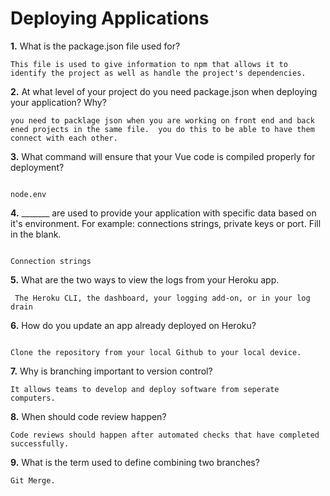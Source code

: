 # Deploying Applications

**1.** What is the package.json file used for?
<!-- enter you answer in the space below -->
```
This file is used to give information to npm that allows it to identify the project as well as handle the project's dependencies.

``` 
**2.** At what level of your project do you need package.json when deploying your application? Why?
<!-- enter you answer in the space below -->
```
you need to packlage json when you are working on front end and back ened projects in the same file.  you do this to be able to have them connect with each other.

```
**3.** What command will ensure that your Vue code is compiled properly for deployment?
<!-- enter you answer in the space below -->
```

node.env

```
**4.** _______ are used to provide your application with specific data based on it's environment. For example: connections strings, private keys or port. Fill in the blank.
<!-- enter you answer in the space below -->
```

Connection strings

```
**5.** What are the two ways to view the logs from your Heroku app.
<!-- enter you answer in the space below -->
```
 The Heroku CLI, the dashboard, your logging add-on, or in your log drain

```
**6.** How do you update an app already deployed on Heroku?
<!-- enter you answer in the space below -->
```

Clone the repository from your local Github to your local device.

```
**7.** Why is branching important to version control?
<!-- enter you answer in the space below -->
```
It allows teams to develop and deploy software from seperate computers. 

```
**8.** When should code review happen?
<!-- enter you answer in the space below -->
```
Code reviews should happen after automated checks that have completed successfully.

```
**9.** What is the term used to define combining two branches?
<!-- enter you answer in the space below -->
```
Git Merge.

```